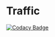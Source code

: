 # Traffic

[![Codacy Badge](https://api.codacy.com/project/badge/Grade/a38e1fff45dd4cc18446f959127a5b85)](https://www.codacy.com/app/tortuvshin/techstar-traffic?utm_source=github.com&utm_medium=referral&utm_content=techstar-inc/techstar-traffic&utm_campaign=badger)
